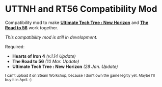 # UTTNH and RT56 Compatibility Mod 
 
Compatibility mod to make **[Ultimate Tech Tree : New Horizon](https://steamcommunity.com/sharedfiles/filedetails/?id=2677872257)** and **[The Road to 56](https://steamcommunity.com/sharedfiles/filedetails/?id=820260968)** work together.

_This compatibility mod is still in development._

Required:
- **Hearts of Iron 4** _(v.1.14 Update)_
- **The Road to 56** _(10 Mar. Update)_
- **Ultimate Tech Tree : New Horizon** _(28 Jan. Update)_

<sub> I can't upload it on Steam Workshop, because I don't own the game legitly yet. Maybe I'll buy it in April. :) </sub>
